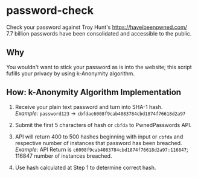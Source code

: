 # password-check
Check your password against Troy Hunt's https://haveibeenpwned.com/  <br>
7.7 billion passwords have been consolidated and accessible to the public. 
## Why
You wouldn't want to stick your password as is into the website; this script fufills your privacy by using k-Anonymity algorithm.  
## How: k-Anonymity Algorithm Implementation
1) Receive your plain text password and turn into SHA-1 hash.  
_Example:_ `password123` -> `cbfdac6008f9cab4083784cbd1874f76618d2a97`
2) Submit the first 5 characters of hash or `cbfda` to PwnedPasswords API. 
3) API will return 400 to 500 hashes beginning with input or `cbfda` and respective number of instances that password has been breached.  
_Example:_ 
API Return is `c6008f9cab4083784cbd1874f76618d2a97:116847`; 116847 number of instances breached.  


4) Use hash calculated at Step 1 to determine correct hash.  
